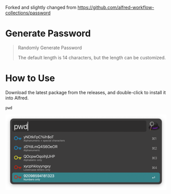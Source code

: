 Forked and slightly changed from https://github.com/alfred-workflow-collections/password

# Generate Password
> Randomly Generate Password
> 
> The default length is 14 characters, but the length can be customized.

# How to Use

Download the latest package from the releases, and double-click to install it into Alfred.

```
pwd
```

![](1.png)

